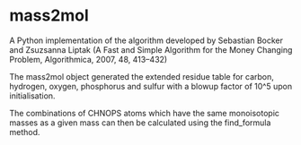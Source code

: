 # mass2mol
A Python implementation of the algorithm developed by Sebastian Bocker and Zsuzsanna Liptak (A Fast and Simple Algorithm for the Money Changing Problem, Algorithmica, 2007, 48, 413–432)

The mass2mol object generated the extended residue table for carbon, hydrogen, oxygen, phosphorus and sulfur with a blowup factor of 10^5 upon initialisation.

The combinations of CHNOPS atoms which have the same monoisotopic masses as a given mass can then be calculated using the find_formula method.
